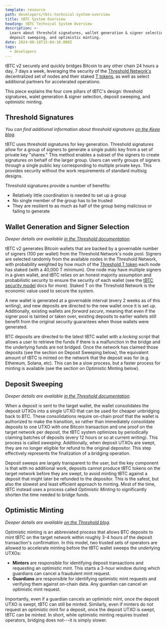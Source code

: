 ```yaml
---
template: resource
path: developers/tbtc-technical-system-overview
title: tBTC System Overview
heading: tBTC Technical System Overview
description: >-
  Learn about threshold signatures, wallet generation & signer selection,
  deposit sweeping, and optimistic minting.
date: 2024-08-18T15:04:10.000Z
tags:
  - developers
---
```


tBTC v2 securely and quickly bridges Bitcoin to any other chain 24 hours a day,
7 days a week, leveraging the security of the [Threshold
Network's](https://threshold.network) decentralized set of nodes and their
staked [T tokens](https://docs.threshold.network/resources/t-token), as well as
select additional partners for accelerated operations.

This piece explains the four core pillars of tBTC's design: threshold
signatures, walet generation & signer selection, deposit sweeping, and
optimistic minting.

## Threshold Signatures

_You can find additional information about threshold signatures [on the Keep
blog](https://blog.keep.network/threshold-signatures-ff2c2b98d9c7)._

tBTC uses threshold signatures for key generation. Threshold signatures allow
for a group of signers to generate a single public key from a set of private
key &quot;shares.&quot; This method enables a subset of the signers to create
signatures on behalf of the larger group. Users can verify groups of signers
through a single public key corresponding to multiple private keys. This
provides security without the work requirements of standard multisig designs.

Threshold signatures provide a number of benefits:

* Relatively little coordination is needed to set up a group
* No single member of the group has to be trusted
* They are resilient to as much as half of the group being malicious or failing
  to generate

## Wallet Generation and Signer Selection

_Deeper details are available [in the Threshold documentation](https://docs.threshold.network/applications/tbtc-v2/wallet-generation)._

tBTC v2 generates Bitcoin wallets that are backed by a governable number of
signers (100 per wallet) from the Threshold Network's node pool. Signers are
selected randomly from the available nodes in the Threshold Network, with
probability weighted by how much of the [Threshold T
token](https://docs.threshold.network/resources/t-token) each node has staked
(with a 40,000 T minimum). One node may have multiple signers in a given
wallet, and tBTC relies on an honest majority assumption and probabilistic
security to ensure the security of each wallet (see the [tBTC security
model](/developers/tbtc-security-model) docs for more). Staked T on the
Threshold Network is the economic value used to secure the system.

A new wallet is generated at a governable interval (every 2 weeks as of this
writing), and new deposits are directed to the new wallet once it is set up.
Additionally, existing wallets are *forward secure*, meaning that even if the
signer pool is tainted or taken over, existing deposits to earlier wallets
still benefit from the original security guarantees when those wallets were
generated.

BTC deposits are directed to the latest tBTC wallet with a *locking script*
that allows a user to retrieve the funds if there is a malfunction in the
bridge and the underlying funds are not bridged. Once the network has claimed
those deposits (see the section on Deposit Sweeping below), the equivalent
amount of tBTC is minted on the network that the deposit was for (e.g.
Ethereum, Solana, etc). This can be a slow process, but a faster process for
minting is available (see the section on Optimistic Minting below).

## Deposit Sweeping

_Deeper details are available [in the Threshold documentation](https://docs.threshold.network/applications/tbtc-v2/sweeping)._

When a deposit is sent to the target wallet, the wallet consolidates the
deposit UTXOs into a single UTXO that can be used for cheaper unbridging back
to BTC. These consolidations require on-chain proof that the wallet is
authorized to make the transition, so rather than immediately consolidate
deposits to one UTXO with one Bitcoin transaction and one proof on the target
network per deposit, the tBTC system optimizes by periodically claiming batches
of deposits (every 12 hours or so at current writing). This process is called
_sweeping_. Additionally, when deposit UTXOs are swept, they are no longer
eligible for refund to the original depositor. This step effectively represents
the finalization of a bridging operation.

Deposit sweeps are largely transparent to the user, but the key component is
that with no additional work, deposits cannot produce tBTC tokens on the target
network before they are swept, to avoid minting tBTC against a deposit that
might later be refunded to the depositor. This is the safest, but also the slowest
and least efficient approach to minting. Most of the time, tBTC instead uses a
process called _Optimistic Minting_ to significantly shorten the time needed to
bridge funds.

## Optimistic Minting

_Deeper details are available [on the Threshold blog](https://blog.threshold.network/minters-guardians-and-a-strong-tbtc/)._

Optimistic minting is an abbreviated process that allows BTC deposits to mint
tBTC on the target network within roughly 3-4 hours of the deposit
transaction's confirmation. In this model, two trusted sets of operators are
allowed to accelerate minting before the tBTC wallet sweeps the underlying
UTXOs:

- **Minters** are responsible for identifying deposit transactions and requesting
  an optimistic mint. This starts a 3-hour window during which guardians can
  cancel a fraudulent mint request.
- **Guardians** are responsible for identifying optimistic mint requests and
  verifying them against on-chain data. Any guardian can cancel an optimistic
  mint request.

Importantly, even if a guardian cancels an optimistic mint, once the deposit
UTXO is swept, tBTC can still be minted. Similarly, even if minters do not
request an optimistic mint for a deposit, once the deposit UTXO is swept, tBTC
can be minted. In short, while optimistic minting requires trusted operators,
bridging does not---it is simply slower.
